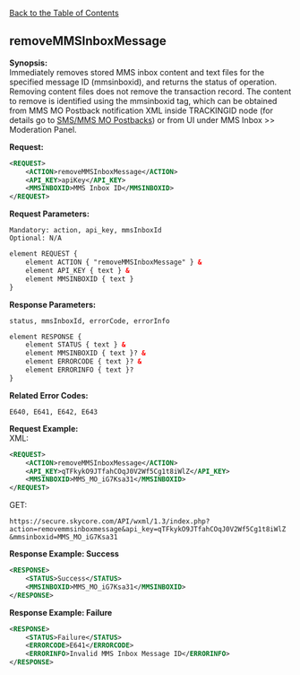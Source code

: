 [Back to the Table of Contents](/1.3/README.md)

## removeMMSInboxMessage

__Synopsis:__  
Immediately removes stored MMS inbox content and text files for the specified message ID (mmsinboxid), and returns the status of operation. Removing content files does not remove the transaction record. The content to remove is identified using the mmsinboxid tag, which can be obtained from MMS MO Postback notification XML inside TRACKINGID node (for details go to [SMS/MMS MO Postbacks](https://github.com/SkycoreMobile/API/blob/master/1.3/CONTENTS/POSTBACKS/POSTBACK_MESSAGE_INBOX.md)) or from UI under MMS Inbox >> Moderation Panel.

__Request:__
```xml
<REQUEST>
    <ACTION>removeMMSInboxMessage</ACTION>
    <API_KEY>apiKey</API_KEY>
    <MMSINBOXID>MMS Inbox ID</MMSINBOXID>
</REQUEST>
```

__Request Parameters:__

    Mandatory: action, api_key, mmsInboxId
    Optional: N/A

```xml
element REQUEST {
    element ACTION { "removeMMSInboxMessage" } &
    element API_KEY { text } &
    element MMSINBOXID { text }
}
```

__Response Parameters:__

    status, mmsInboxId, errorCode, errorInfo

```xml
element RESPONSE {
    element STATUS { text } &
    element MMSINBOXID { text }? &
    element ERRORCODE { text }? &
    element ERRORINFO { text }?
}
```

__Related Error Codes:__

    E640, E641, E642, E643

__Request Example:__  
XML:
```xml
<REQUEST>
    <ACTION>removeMMSInboxMessage</ACTION>
    <API_KEY>qTFkykO9JTfahCOqJ0V2Wf5Cg1t8iWlZ</API_KEY>
    <MMSINBOXID>MMS_MO_iG7Ksa31</MMSINBOXID>
</REQUEST>
```

GET:

    https://secure.skycore.com/API/wxml/1.3/index.php?action=removemmsinboxmessage&api_key=qTFkykO9JTfahCOqJ0V2Wf5Cg1t8iWlZ
    &mmsinboxid=MMS_MO_iG7Ksa31

__Response Example: Success__
```xml
<RESPONSE>
    <STATUS>Success</STATUS>
    <MMSINBOXID>MMS_MO_iG7Ksa31</MMSINBOXID>
</RESPONSE>
```

__Response Example: Failure__
```xml
<RESPONSE>
    <STATUS>Failure</STATUS>
    <ERRORCODE>E641</ERRORCODE>
    <ERRORINFO>Invalid MMS Inbox Message ID</ERRORINFO>
</RESPONSE>
```